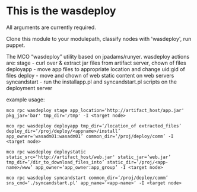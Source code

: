 This is the wasdeploy
===
All arguments are currently required.

Clone this module to your modulepath, classify nodes with 'wasdeploy', run puppet.

The MCO “wasdeploy” utility based on jpadams/runyer.
wasdeploy actions are:
stage - curl over & extract jar files from artifact server, chown of files
deployapp - move app files to appropriate location and change uid:gid of files
deploy - move and chown of web static content on web servers
syncandstart - run the installapp.pl and syncandstart.pl scripts on the deployment server


example usage: 
```
mco rpc wasdeploy stage app_location=‘http://artifact_host/app.jar' pkg_jar='bar' tmp_dir='/tmp' -I <target node>

mco rpc wasdeploy deployapp tmp_dir=‘/location_of extracted_files’ deploy_dir=‘/proj/deploy/<appname>/install’ app_owner=‘wasadm01:wasadm01’ common_dir=‘/proj/deploy/comm’ -I <target node>

mco rpc wasdeploy deploystatic static_src=‘http://artifact_host/web.jar' static_jar=’web.jar’ tmp_dir=’/dir_to_download_files_into’ static_dir=’/proj/<app-name>/www’ app_owner=‘app_owner:app_group’ -I <target node>

mco rpc wasdeploy syncandstart common_dir=‘/proj/deploy/comm’ sns_cmd=‘./syncandstart.pl’ app_name=’<app-name>’ -I <target node>
```
